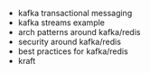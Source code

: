 - kafka transactional messaging
- kafka streams example
- arch patterns around kafka/redis
- security around kafka/redis
- best practices for kafka/redis
- kraft
